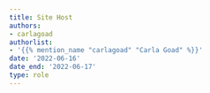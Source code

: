 ```yaml
---
title: Site Host
authors:
- carlagoad
authorlist:
- '{{% mention_name "carlagoad" "Carla Goad" %}}'
date: '2022-06-16'
date_end: '2022-06-17'
type: role
---
```

